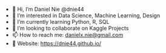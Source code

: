- 👋 Hi, I’m Daniel Nie @dnie44
- 👀 I’m interested in Data Science, Machine Learning, Design
- 🌱 I’m currently learning Python, R, SQL
- 💞️ I’m looking to collaborate on Kaggle Projects
- 📫 How to reach me: danielx.nie@gmail.com
- :link: Website: https://dnie44.github.io/

<!---
dnie44/dnie44 is a ✨ special ✨ repository because its `README.md` (this file) appears on your GitHub profile.
You can click the Preview link to take a look at your changes.
--->
